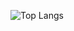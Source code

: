   <!-- 
<h1 align="left" id="macropower-title">:wave: Hello there! I'm Bote Schaafsma</h1>
<h2>🐎A Few Quick Facts</h2>
<ul>
  <li>🔭 I’m currently working on <a href="https://github.com/Bootjan/ft_strace">my own version of strace</a> using the ptrace c function</li>
  <li>🌱 I’m currently learning to become a Software Engineer <a href="https://www.codam.nl">@Codam Coding College</li>
  <li>📫 How to reach me: <a href="mailto:bote.schaafsma@gmail.com">bote.schaafsma@gmail.com</li>
</ul>
<h2>📚Languages and Technologies</h2>
-->
![Top Langs](https://github-readme-stats.vercel.app/api/top-langs/?username=Bootjan&layout=compact&langs_count=10&theme=tokyonight)

